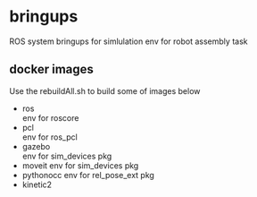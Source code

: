 # bringups
ROS system bringups for simlulation env for robot assembly task

## docker images  
Use the rebuildAll.sh to build some of images below
- ros  
    env for roscore
- pcl  
    env for ros_pcl
- gazebo  
    env for sim_devices pkg
- moveit 
    env for sim_devices pkg
- pythonocc
    env for rel_pose_ext pkg
- kinetic2  
